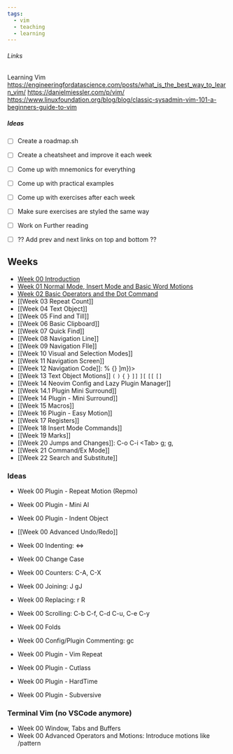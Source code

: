 ```yaml
---
tags:
  - vim
  - teaching
  - learning
---
```


###### Links

Learning Vim
https://engineeringfordatascience.com/posts/what_is_the_best_way_to_learn_vim/
https://danielmiessler.com/p/vim/
https://www.linuxfoundation.org/blog/blog/classic-sysadmin-vim-101-a-beginners-guide-to-vim

##### Ideas
- [ ] Create a roadmap.sh
- [ ] Create a cheatsheet and improve it each week
- [ ] Come up with mnemonics for everything 
- [ ] Come up with practical examples 
- [ ] Come up with exercises after each week
- [ ] Make sure exercises are styled the same way
- [ ] Work on Further reading
- [ ] ?? Add prev and next links on top and bottom ??



## Weeks
- [Week 00 Introduction](Vim/Weekly%20Tutorials/Week%2000%20Introduction.md)
- [Week 01 Normal Mode, Insert Mode and Basic Word Motions](Vim/Weekly%20Tutorials/Week%2001%20Normal%20Mode,%20Insert%20Mode%20and%20Basic%20Word%20Motions.md)
- [Week 02 Basic Operators and the Dot Command](Vim/Weekly%20Tutorials/Week%2002%20Basic%20Operators%20and%20the%20Dot%20Command.md)
- [[Week 03 Repeat Count]]
- [[Week 04 Text Object]]
- [[Week 05 Find and Till]]
- [[Week 06 Basic Clipboard]]
- [[Week 07 Quick Find]]
- [[Week 08 Navigation Line]]
- [[Week 09 Navigation FIle]]
- [[Week 10 Visual and Selection Modes]]
- [[Week 11 Navigation Screen]]
- [[Week 12 Navigation Code]]: % {} ]m})>
- [[Week 13 Text Object Motions]] `(` `)` `{` `}` `]]` `][` `[[` `[]`
- [[Week 14 Neovim Config and Lazy Plugin Manager]]
- [[Week 14.1 Plugin Mini Surround]]
- [[Week 14 Plugin - Mini Surround]]
- [[Week 15 Macros]]
- [[Week 16 Plugin - Easy Motion]]
- [[Week 17 Registers]]
- [[Week 18 Insert Mode Commands]]
- [[Week 19 Marks]]
- [[Week 20 Jumps and Changes]]: C-o C-i <Tab\> g; g,
- [[Week 21 Command/Ex Mode]]
- [[Week 22 Search and Substitute]]


### Ideas
- Week 00 Plugin - Repeat Motion (Repmo)
- Week 00 Plugin - Mini AI
- Week 00 Plugin - Indent Object
- [[Week 00 Advanced Undo/Redo]]

- Week 00 Indenting: <=>
- Week 00 Change Case
- Week 00 Counters: C-A, C-X
- Week 00 Joining: J gJ
- Week 00 Replacing: r R
- Week 00 Scrolling: C-b C-f, C-d C-u, C-e C-y
- Week 00 Folds
- Week 00 Config/Plugin Commenting: gc
- Week 00 Plugin - Vim Repeat
- Week 00 Plugin - Cutlass
- Week 00 Plugin - HardTime
- Week 00 Plugin - Subversive

### Terminal Vim (no VSCode anymore)
- Week 00 Window, Tabs and Buffers
- Week 00 Advanced Operators and Motions: Introduce motions like /pattern




